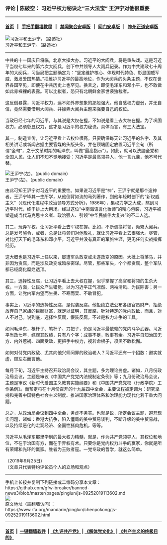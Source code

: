 ### 评论 | 陈破空： 习近平权力秘诀之“三大法宝” 王沪宁对他很重要
------------------------

#### [首页](https://github.com/gfw-breaker/banned-news3/blob/master/README.md) &nbsp;&nbsp;|&nbsp;&nbsp; [手把手翻墙教程](https://github.com/gfw-breaker/guides/wiki) &nbsp;&nbsp;|&nbsp;&nbsp; [禁闻聚合安卓版](https://github.com/gfw-breaker/bn-android) &nbsp;&nbsp;|&nbsp;&nbsp; [网门安卓版](https://github.com/oGate2/oGate) &nbsp;&nbsp;|&nbsp;&nbsp; [神州正道安卓版](https://github.com/SzzdOgate/update) 



<div id="headerimg">
 <img alt="习近平和王沪宁。（路透社）" src="https://www.rfa.org/mandarin/zhuanlan/yehuazhongnanhai/gx-11012016143827.html/20160512103257159.jpg/@@images/2ad2951e-8064-4fe1-88cc-7b282bf069e8.jpeg" title="习近平和王沪宁。（路透社）"/>
 <div id="headerimgcontents">
  <div id="headerimgcaption">
   <span>
    习近平和王沪宁。（路透社）
   </span>
   <!-- zoomattribute -->
  </div>
  <!-- headerimgcaption -->
 </div>
 <!-- headerimagecontents -->
</div>

<hr/>
<div id="storytext">
 <div>
  <div class="slot_header">
  </div>
 </div>
 <p>
  中共的十一国庆日将临，北京大操大办。习近平的大阅兵，将是重头戏。这是习近平当权七年来的第六次大阅兵，创下中共领导人大阅兵记录。作为中共建政七十周年的大阅兵，习当局把主题确定为：“坚定维护核心、体现时代特色、彰显国威军威、激发爱国热情。”把维护习近平的最高地位，作为大阅兵的头条主题，不仅在世界各国罕见，即便在中共历史上也罕见。换言之，即便毛泽东和邓小平，也不敢做如此赤裸裸的表露。可以比拟者，恐只有北朝鲜金家世袭独裁者。
  <br/>
  <br/>
  这反倒暴露，习近平权力，远不如外界想象的那般强大。他自感权力虚弱，并无自信，竟然需要借用大阅兵、并操弄大阅兵主题来强要自己的权位。
  <br/>
  <br/>
  当政已经七年的习近平，与其说是大权在握，不如说是看上去大权在握。为了巩固权力，必须彰显权力，这才是习近平的权力秘诀。具体而言，有三大法宝。
  <br/>
  <br/>
  其一，制造宣传，让习近平看上去权位很高。只要确保每天让习近平的名字、及其相关讲话或新闻占据主要官媒的头版头条，并在顶端固定放置习近平金句（所谓“金句”，之于文革时期的毛泽东，叫做“最高指示”）。如此，就可以洗脑全党和全国人民，让人们不知不觉地接受：习近平是最高领导人，他一言九鼎，他不可代替。
 </p>
 <p>
 </p>
 <p>
  <div class="image-inline captioned" style="width:697px;">
   <div style="width:697px;">
    <img alt="王沪宁(左)。（public domain）" src="https://www.rfa.org/mandarin/zhuanlan/yehuazhongnanhai/gx-09012017135933.html/a8p.jpg" title="王沪宁(左)。（public domain）"/>
   </div>
   <div class="image-caption">
    <span style="width:697px;">
     王沪宁(左)。（public domain）
    </span>
    <span class="copyright">
    </span>
   </div>
  </div>
 </p>
 <p>
  由此可知王沪宁对习近平的重要性。如果说习近平是“神”，王沪宁就是那个造神者。王沪宁毕其一生所学，从他倒背如流的马列著作，到他年轻时创下的“新权威主义”（《现代化进程中政治领导方式分析》，1986年），集权力学之大成，熬到习近平时代，终于排上大用场。经过这位“中南海语言化妆师”的精心包装，习近平被塑造成当代马克思主义者、政治强人、引领“中华民族伟大复兴”的不二人选。
  <br/>
  <br/>
  其二，玩弄军权，让习近平看上去军权在握。比如，不断调换将领，频繁大阅兵。总是发号施令，或者，总是让将领们对他敬礼，就让习近平看上去很强大。尽管，对比打天下的毛泽东和邓小平，习近平并没有真正的军旅生涯，更无任何实战指挥经历。
  <br/>
  <br/>
  这大概也是习近平上任以来，屡遭军头政变或未遂政变的原因。大批上将落马，并非因为贪腐，而是涉及政变或暗杀密谋。尽管，那些军头，个个都贪腐，整个军队都已经腐化糜烂透顶。
  <br/>
  <br/>
  其三，选择性反腐，让习近平看上去大权在握，似乎掌握了高官和将领的生杀大权。一方面，让民众产生错觉，以为习近平正气凛然、两袖清风、为民除害；另一方面，让党内军内望而生畏、不寒而栗、不敢冒犯。
  <br/>
  <br/>
  事实上，习近平的选择性反腐，是假装反腐。他拒绝立法公布各级官员财产，拒绝放弃自己家族的巨额财富，就足以证明，其反腐，针对特定的党内政敌，而且，对人不对己。说到底，选择性反腐，假装反腐，不过是权力斗争的工具。
  <br/>
  <br/>
  如同毛泽东，枪杆子、笔杆子、刀把子，仍是习近平最依赖的党内斗争武器。习近平当政七年，综观其政绩，只有八个字：成事不足，败事有余。习近平自知治国无方、内外惹祸、四面受敌，更把手中权力，视若命根子，须臾不敢松懈。
  <br/>
  <br/>
  如何对付党内政敌、尤其向他兴师问罪的政治老人？习近平还有一个招数：避实就虚，顾左右而言他。
  <br/>
  <br/>
  每月下旬，习近平主持召开政治局会议，其主题，多为理论务虚。诸如，八月份政治局会议，主题是审议《中国共产党党内法规制定条例》等；九月份政治局会议，主题是审议《新时代爱国主义教育实施纲要》和《中国共产党党校（行政学院）工作条例》。而预定将在十月份召开的十九届四中全会，主要议程被定调为：研究坚持和完善中国特色社会主义制度、推进国家治理体系和治理能力现代化若干重大问题。
  <br/>
  <br/>
  总之，从政治局会议到四中全会，务虚不务实。也就是说，所定会议主题，避开现实问题，诸如：香港大抗争，陷入僵局的美中贸易谈判，不断升级的美中贸易战，以及持续恶化的宏观经济、全国性猪肉危机，等等。
  <br/>
  <br/>
  习近平从毛泽东那里学到的最大权力精髓，就是，作为共产党领导人，其权位和地位，不在于治国有方，而在于弄权有术。只要你是党内权力斗争的赢家，你就是所有荣耀和光环的赢家。胜者为王败者寇。一党专政的哲学，就这么简单。
  <br/>
  <br/>
  （2019年9月25日）
  <br/>
  （文章只代表特约评论员个人的立场和观点）
 </p>
</div>

<hr/>
手机上长按并复制下列链接或二维码分享本文章：<br/>
https://github.com/gfw-breaker/banned-news3/blob/master/pages/pinglun/js-09252019113602.md <br/>
<a href='https://github.com/gfw-breaker/banned-news3/blob/master/pages/pinglun/js-09252019113602.md'><img src='https://github.com/gfw-breaker/banned-news3/blob/master/pages/pinglun/js-09252019113602.md.png'/></a> <br/>
原文地址（需翻墙访问）：https://www.rfa.org/mandarin/pinglun/chenpokong/js-09252019113602.html


------------------------
#### [首页](https://github.com/gfw-breaker/banned-news3/blob/master/README.md) &nbsp;|&nbsp; [一键翻墙软件](https://github.com/gfw-breaker/nogfw/blob/master/README.md) &nbsp;| [《九评共产党》](https://github.com/gfw-breaker/9ping.md/blob/master/README.md#九评之一评共产党是什么) | [《解体党文化》](https://github.com/gfw-breaker/jtdwh.md/blob/master/README.md) | [《共产主义的终极目的》](https://github.com/gfw-breaker/gczydzjmd.md/blob/master/README.md)


<img src='http://gfw-breaker.win/banned-news3/pages/pinglun/js-09252019113602.md' width='0px' height='0px'/>